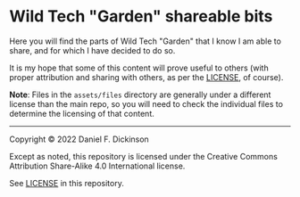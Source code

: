 # Wild Tech "Garden" shareable bits

Here you will find the parts of Wild Tech "Garden" that I know I am able to share,
and for which I have decided to do so.

It is my hope that some of this content will prove useful to others (with proper
attribution and sharing with others, as per the [LICENSE](LICENSE), of course).

**Note**: Files in the `assets/files` directory are generally under a different
license than the main repo, so you will need to check the individual files to
determine the licensing of that content.

--------

Copyright © 2022 Daniel F. Dickinson

Except as noted, this repository is licensed under the Creative Commons Attribution Share-Alike 4.0 International license.

See [LICENSE](LICENSE) in this repository.
